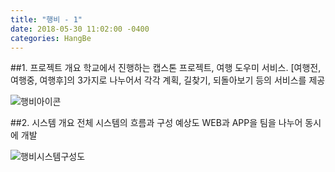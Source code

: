 ```yaml
---
title: "행비 - 1"
date: 2018-05-30 11:02:00 -0400
categories: HangBe
---
```


##1. 프로젝트 개요
학교에서 진행하는 캡스톤 프로젝트, 여행 도우미 서비스.
[여행전, 여행중, 여행후]의 3가지로 나누어서 각각 계획, 길찾기, 되돌아보기 등의 서비스를 제공


![행비아이콘](https://user-images.githubusercontent.com/38057032/40694416-635b56dc-63f7-11e8-963a-694cfb65a133.png)

##2. 시스템 개요
전체 시스템의 흐름과 구성 예상도
WEB과 APP을 팀을 나누어 동시에 개발

![행비시스템구성도](https://user-images.githubusercontent.com/38057032/40694632-6aedbf10-63f8-11e8-9aa1-0eeca744d0c5.jpg)
